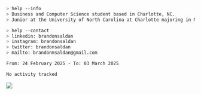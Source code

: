 ````bash
> help --info
> Business and Computer Science student based in Charlotte, NC.
> Junior at the University of North Carolina at Charlotte majoring in Management Information Systems.
````

````bash
> help --contact
> linkedin: brandonsaldan
> instagram: brandonsaldan
> twitter: brandonsaldan
> mailto: brandonmsaldan@gmail.com
````

<!--START_SECTION:waka-->

```txt
From: 24 February 2025 - To: 03 March 2025

No activity tracked
```

<!--END_SECTION:waka-->

![](https://komarev.com/ghpvc/?username=brandonsaldan&color=6A8AFF)
